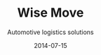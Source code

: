 ---
title: Wise Move
subtitle: Automotive logistics solutions
layout: default
modal-id: 6
date: 2014-07-15
img: School-min.jpg
thumbnail: Taxi-min.jpg
alt: image-alt
project-date: April 2014
client: Start Bootstrap
category: Logistics operation
description: It is a unique integrated IoT business model  which helps with safer and fast mobility services. i4u's Wise move has effective modules such as **Taxi Operation Management Solutions** to fullfil demand for taxi servie and its smooth operation and maintenance ,**Passenger Bus Transportation Solutions** to provide effective and sustainable passenger bus transportation services and monitoring,**Employee Transportation Management Solutions** to provide real time location tracking, information about driver and passengers, vehicle scheduling, accurate reports on mileage analysis, costs, ROI, and other clever additions.,**Child Safety Assurance System (CAS) Solutions** to monitor, streamline, and safeguard school transport services. The solution is ready to deploy with features like real-time location tracking, driver information, emergency reporting, pre-pickup and pre-drop SMS alerts to parents, RFID attendance management for school, and many other clever inclusions that make the safety system more intelligent.
---